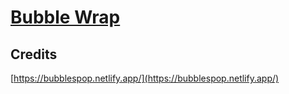 # [Bubble Wrap](https://game.aiwan.run/bubble-wrap/)

## Credits

[https://bubblespop.netlify.app/](https://bubblespop.netlify.app/)
